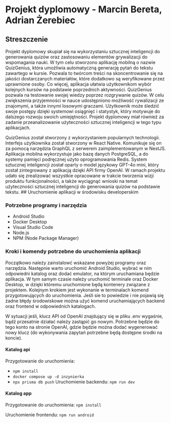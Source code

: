# Projekt dyplomowy - Marcin Bereta, Adrian Żerebiec
## Streszczenie
Projekt dyplomowy skupiał się na wykorzystaniu sztucznej inteligencji do generowania quizów oraz zastosowaniu elementów grywalizacji do wspomagania nauki. W tym celu stworzono aplikację mobilną o nazwie QuizGenius, która umożliwia automatyczną generację pytań do tekstu zawartego w kursie. Pozwala to twórcom treści na skoncentrowanie się na jakości dostarczanych materiałów, które dodatkowo są weryfikowane przez uprawnione osoby. Co więcej, aplikacja ułatwia użytkownikom wybór kolejnych kursów na podstawie poprzednich aktywności. QuizGenius pozwala na testowanie swojej wiedzy poprzez rozgrywanie quizów. W celu zwiększenia przyjemności w nauce udostępniono możliwość rywalizacji ze znajomymi, a także innymi losowymi graczami. Użytkownik może śledzić swoje postępy dzięki systemowi osiągnięć i statystyk, który motywuje do dalszego rozwoju swoich umiejętności. Projekt dyplomowy miał również za zadanie przeanalizowanie użyteczności sztucznej inteligencji w tego typu aplikacjach. 

QuizGenius został stworzony z wykorzystaniem popularnych technologii. Interfejs użytkownika został stworzony w React Native. Komunikuje się on za pomocą narzędzia GraphQL z serwerem zaimplementowanym w NestJS. Aplikacja mobilna wykorzystuje jako bazę danych PostgreSQL, a do systemy pamięci podręcznej użyto oprogramowania Redis. System sztucznej inteligencji został oparty o model językowy GPT-4o mini, który został zintegrowany z aplikacją dzięki API firmy OpenAI. W ramach projektu udało się zrealizować wszystkie opracowane w trakcie tworzenia wizji produktu funkcjonalności, a także wyciągnąć wnioski na temat użyteczności sztucznej inteligencji do generowania quizów na podstawie tekstu.
 
 ## Uruchomienie aplikacji w środowisku developerskim

### Potrzebne programy i narzędzia
- Android Studio
- Docker Desktop
- Visual Studio Code
- Node.js
- NPM (Node Package Manager)

### Kroki i komendy potrzebne do uruchomienia aplikacji
Początkowo należy zainstalowć wskazane powyżej programy oraz narzędzia. Następnie warto uruchomić Android Studio, wybrać w nim odpowiedni katalog oraz dodać emulator, na którym uruchamiana będzie aplikacja. W tym samym czasie należy uruchomić terminale oraz Docker Desktop, w dzięki któremu uruchomione będą kontenery związane z projektem. Kolejnym krokiem jest wykonanie w terminalach komend przygotowujących do uruchomienia. Jeśli sie to powiedzie i nie pojawią się żadne błędy środowiskowe można użyć komend uruchamiających backend oraz frontend w odpowiednich katalogach.

W sytuacji jeśli, klucz API od OpenAI znajdujący się w pliku .env wygaśnie, bądź przesatnie działać należy zastąpić go nowym. Potrzebne będzie do tego konto na stronie OpenAI, gdzie będzie można dodać wygenerować nowy klucz (do wykonywania zapytań potrzebne będą dostępne środki na koncie).

#### Katalog api
Przygotowanie do uruchomienia:
- `npm install`
- `docker compose up -d inzynierka`
- `npx prisma db push`
Uruchomienie backendu:
`npm run dev`

#### Katalog app
Przygotowanie do uruchomienia:
`npm install`

Uruchomienie frontendu:
`npm run android`
